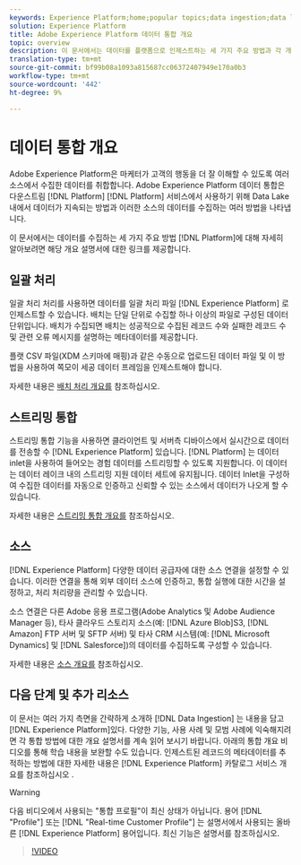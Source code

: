 ```yaml
---
keywords: Experience Platform;home;popular topics;data ingestion;data location;Data Location;Data management;data management;Lineage;lineage;batch;Batch;ingested data
solution: Experience Platform
title: Adobe Experience Platform 데이터 통합 개요
topic: overview
description: 이 문서에서는 데이터를 플랫폼으로 인제스트하는 세 가지 주요 방법과 각 개요 문서에 대한 링크를 소개합니다.
translation-type: tm+mt
source-git-commit: bf99b08a1093a815687cc06372407949e170a0b3
workflow-type: tm+mt
source-wordcount: '442'
ht-degree: 9%

---
```



# 데이터 통합 개요

Adobe Experience Platform은 마케터가 고객의 행동을 더 잘 이해할 수 있도록 여러 소스에서 수집한 데이터를 취합합니다. Adobe Experience Platform 데이터 통합은 다운스트림 [!DNL Platform] [!DNL Platform] 서비스에서 사용하기 위해 Data Lake 내에서 데이터가 지속되는 방법과 이러한 소스의 데이터를 수집하는 여러 방법을 나타냅니다.

이 문서에서는 데이터를 수집하는 세 가지 주요 방법 [!DNL Platform]에 대해 자세히 알아보려면 해당 개요 설명서에 대한 링크를 제공합니다.

## 일괄 처리

일괄 처리 처리를 사용하면 데이터를 일괄 처리 파일 [!DNL Experience Platform] 로 인제스트할 수 있습니다. 배치는 단일 단위로 수집할 하나 이상의 파일로 구성된 데이터 단위입니다. 배치가 수집되면 배치는 성공적으로 수집된 레코드 수와 실패한 레코드 수 및 관련 오류 메시지를 설명하는 메타데이터를 제공합니다.

플랫 CSV 파일(XDM 스키마에 매핑)과 같은 수동으로 업로드된 데이터 파일 및 이 방법을 사용하여 쪽모이 세공 데이터 프레임을 인제스트해야 합니다.

자세한 내용은 [배치 처리 개요를](./batch-ingestion/overview.md) 참조하십시오.

## 스트리밍 통합

스트리밍 통합 기능을 사용하면 클라이언트 및 서버측 디바이스에서 실시간으로 데이터를 전송할 수 [!DNL Experience Platform] 있습니다. [!DNL Platform] 는 데이터 inlet을 사용하여 들어오는 경험 데이터를 스트리밍할 수 있도록 지원합니다. 이 데이터는 데이터 레이크 내의 스트리밍 지원 데이터 세트에 유지됩니다. 데이터 Inlet을 구성하여 수집한 데이터를 자동으로 인증하고 신뢰할 수 있는 소스에서 데이터가 나오게 할 수 있습니다.

자세한 내용은 [스트리밍 통합 개요를](./streaming-ingestion/overview.md) 참조하십시오.

## 소스

[!DNL Experience Platform] 다양한 데이터 공급자에 대한 소스 연결을 설정할 수 있습니다. 이러한 연결을 통해 외부 데이터 소스에 인증하고, 통합 실행에 대한 시간을 설정하고, 처리 처리량을 관리할 수 있습니다.

소스 연결은 다른 Adobe 응용 프로그램(Adobe Analytics 및 Adobe Audience Manager 등), 타사 클라우드 스토리지 소스(예: [!DNL Azure Blob]S3, [!DNL Amazon] FTP 서버 및 SFTP 서버) 및 타사 CRM 시스템(예: [!DNL Microsoft Dynamics] 및 [!DNL Salesforce])의 데이터를 수집하도록 구성할 수 있습니다.

자세한 내용은 [소스 개요를](../sources/home.md) 참조하십시오.

## 다음 단계 및 추가 리소스

이 문서는 여러 가지 측면을 간략하게 소개하 [!DNL Data Ingestion] 는 내용을 담고 [!DNL Experience Platform]있다. 다양한 기능, 사용 사례 및 모범 사례에 익숙해지려면 각 통합 방법에 대한 개요 설명서를 계속 읽어 보시기 바랍니다. 아래의 통합 개요 비디오를 통해 학습 내용을 보완할 수도 있습니다. 인제스트된 레코드의 메타데이터를 추적하는 방법에 대한 자세한 내용은 [!DNL Experience Platform] 카탈로그 서비스 개요를 참조하십시오 [](../catalog/home.md).

>[!WARNING]
>
> 다음 비디오에서 사용되는 &quot;통합 프로필&quot;이 최신 상태가 아닙니다. 용어 [!DNL "Profile"] 또는 [!DNL "Real-time Customer Profile"] 는 설명서에서 사용되는 올바른 [!DNL Experience Platform] 용어입니다. 최신 기능은 설명서를 참조하십시오.

>[!VIDEO](https://video.tv.adobe.com/v/27106?quality=12&learn=on)